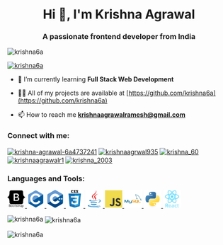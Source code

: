 <h1 align="center">Hi 👋, I'm Krishna Agrawal</h1>
<h3 align="center">A passionate frontend developer from India</h3>

<p align="left"> <img src="https://komarev.com/ghpvc/?username=krishna6a&label=Profile%20views&color=0e75b6&style=flat" alt="krishna6a" /> </p>

<p align="left"> <a href="https://github.com/ryo-ma/github-profile-trophy"><img src="https://github-profile-trophy.vercel.app/?username=krishna6a" alt="krishna6a" /></a> </p>

- 🌱 I’m currently learning **Full Stack Web Development**

- 👨‍💻 All of my projects are available at [https://github.com/krishna6a](https://github.com/krishna6a)

- 📫 How to reach me **krishnaagrawalramesh@gmail.com**

<h3 align="left">Connect with me:</h3>
<p align="left">
<a href="https://linkedin.com/in/krishna-agrawal-6a4737241" target="blank"><img align="center" src="https://raw.githubusercontent.com/rahuldkjain/github-profile-readme-generator/master/src/images/icons/Social/linked-in-alt.svg" alt="krishna-agrawal-6a4737241" height="30" width="40" /></a>
<a href="https://instagram.com/krishnaagrwal935" target="blank"><img align="center" src="https://raw.githubusercontent.com/rahuldkjain/github-profile-readme-generator/master/src/images/icons/Social/instagram.svg" alt="krishnaagrwal935" height="30" width="40" /></a>
<a href="https://www.codechef.com/users/krishna_60" target="blank"><img align="center" src="https://cdn.jsdelivr.net/npm/simple-icons@3.1.0/icons/codechef.svg" alt="krishna_60" height="30" width="40" /></a>
<a href="https://www.hackerrank.com/krishnaagrawalr1" target="blank"><img align="center" src="https://raw.githubusercontent.com/rahuldkjain/github-profile-readme-generator/master/src/images/icons/Social/hackerrank.svg" alt="krishnaagrawalr1" height="30" width="40" /></a>
<a href="https://www.leetcode.com/krishna_2003" target="blank"><img align="center" src="https://raw.githubusercontent.com/rahuldkjain/github-profile-readme-generator/master/src/images/icons/Social/leet-code.svg" alt="krishna_2003" height="30" width="40" /></a>
</p>

<h3 align="left">Languages and Tools:</h3>
<p align="left"> <a href="https://getbootstrap.com" target="_blank" rel="noreferrer"> <img src="https://raw.githubusercontent.com/devicons/devicon/master/icons/bootstrap/bootstrap-plain-wordmark.svg" alt="bootstrap" width="40" height="40"/> </a> <a href="https://www.cprogramming.com/" target="_blank" rel="noreferrer"> <img src="https://raw.githubusercontent.com/devicons/devicon/master/icons/c/c-original.svg" alt="c" width="40" height="40"/> </a> <a href="https://www.w3schools.com/cpp/" target="_blank" rel="noreferrer"> <img src="https://raw.githubusercontent.com/devicons/devicon/master/icons/cplusplus/cplusplus-original.svg" alt="cplusplus" width="40" height="40"/> </a> <a href="https://www.w3schools.com/css/" target="_blank" rel="noreferrer"> <img src="https://raw.githubusercontent.com/devicons/devicon/master/icons/css3/css3-original-wordmark.svg" alt="css3" width="40" height="40"/> </a> <a href="https://www.java.com" target="_blank" rel="noreferrer"> <img src="https://raw.githubusercontent.com/devicons/devicon/master/icons/java/java-original.svg" alt="java" width="40" height="40"/> </a> <a href="https://developer.mozilla.org/en-US/docs/Web/JavaScript" target="_blank" rel="noreferrer"> <img src="https://raw.githubusercontent.com/devicons/devicon/master/icons/javascript/javascript-original.svg" alt="javascript" width="40" height="40"/> </a> <a href="https://www.mysql.com/" target="_blank" rel="noreferrer"> <img src="https://raw.githubusercontent.com/devicons/devicon/master/icons/mysql/mysql-original-wordmark.svg" alt="mysql" width="40" height="40"/> </a> <a href="https://www.python.org" target="_blank" rel="noreferrer"> <img src="https://raw.githubusercontent.com/devicons/devicon/master/icons/python/python-original.svg" alt="python" width="40" height="40"/> </a> <a href="https://reactjs.org/" target="_blank" rel="noreferrer"> <img src="https://raw.githubusercontent.com/devicons/devicon/master/icons/react/react-original-wordmark.svg" alt="react" width="40" height="40"/> </a> </p>

<p><img align="left" src="https://github-readme-stats.vercel.app/api/top-langs?username=krishna6a&show_icons=true&locale=en&layout=compact" alt="krishna6a" /></p>

<p>&nbsp;<img align="center" src="https://github-readme-stats.vercel.app/api?username=krishna6a&show_icons=true&locale=en" alt="krishna6a" /></p>

<p><img align="center" src="https://github-readme-streak-stats.herokuapp.com/?user=krishna6a&" alt="krishna6a" /></p>
